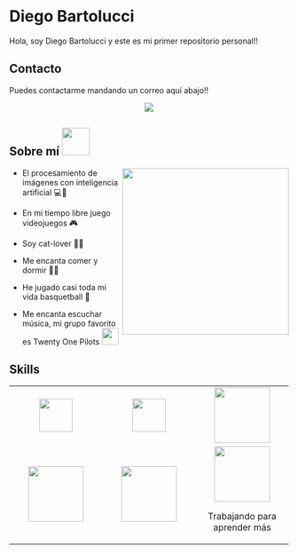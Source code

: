# Diego Bartolucci
Hola, soy Diego Bartolucci y este es mi primer repositorio personal!!

## Contacto

Puedes contactarme mandando un correo aquí abajo!!
<p align="center">
    <a href="mailto:diegobartoluccid@gmail.com">
        <img src="https://img.shields.io/badge/Gmail-D14836?style=for-the-badge&logo=gmail&logoColor=white"/>
    </a>
</p>

## Sobre mí <img src="https://i.giphy.com/media/v1.Y2lkPTc5MGI3NjExb2xyYXE0NTQwaHR6MHkyb2U0d3E4bWVzc3BleTZvNWx3b3pxZjV1ZCZlcD12MV9pbnRlcm5hbF9naWZfYnlfaWQmY3Q9Zw/13UoiCY2pJSwZW/giphy.gif" width="50px">

<img align="right" width=300px src="https://i.giphy.com/media/v1.Y2lkPTc5MGI3NjExNDBydzF0Y3Iyd2o3c3h2Mmt0am9na2llbnE1aTNjY2ZrOHA0bGRwbCZlcD12MV9pbnRlcm5hbF9naWZfYnlfaWQmY3Q9Zw/26tPplGWjN0xLybiU/giphy.gif" />

- El procesamiento de imágenes con inteligencia artificial 💻🧠

- En mi tiempo libre juego videojuegos 🎮

- Soy cat-lover 🐱‍👤

- Me encanta comer y dormir 🌭😴

- He jugado casi toda mi vida basquetball 🏀

- Me encanta escuchar música, mi grupo favorito es Twenty One Pilots <img width="30px" src="https://1000logos.net/wp-content/uploads/2017/09/Twenty-One-Pilots-Logo-500x281.png">

## Skills 

<table>
<tbody>
 <tr>
<td align="center" width="33%">
<img height=60px src="https://www.vectorlogo.zone/logos/python/python-ar21.svg"> 
</td>

<td align="center" width="33%">
<img height=60px src="https://www.vectorlogo.zone/logos/mysql/mysql-official.svg"> 
</td>

<td align="center" width="33%">
<img height=100px src="https://www.vectorlogo.zone/logos/w3_html5/w3_html5-ar21.svg">
</td>

</td>

</tr>


<td align="center" width="33%">
<img height=100px src="https://www.vectorlogo.zone/logos/javascript/javascript-ar21.svg"> 
 
<td align="center" width="33%">
<img height=100px src="https://www.vectorlogo.zone/logos/microsoft_powerbi/microsoft_powerbi-ar21.svg"> 
</td>

<td align="center" width="33%">
<img height=100px src="https://i.giphy.com/media/v1.Y2lkPTc5MGI3NjExaG5lY29zYXdlZzQ2OHAxaTB2dDFmMmI2eWx1enRkejBiOGNmNG93aiZlcD12MV9pbnRlcm5hbF9naWZfYnlfaWQmY3Q9Zw/o0vwzuFwCGAFO/giphy.gif">

Trabajando para aprender más  
</td>
<tr>
 
 </tr>
</tbody>
</table>